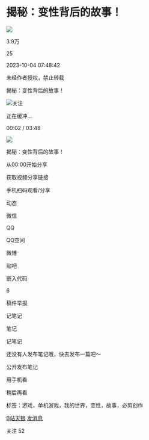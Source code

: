 # 揭秘：变性背后的故事！

![](//i2.hdslb.com/bfs/archive/1d3f2cbee3e26bed36465cc474425750c3dd69b5.jpg@100w_100h_1c.webp)

3.9万

25

2023-10-04 07:48:42

未经作者授权，禁止转载

揭秘：变性背后的故事！

![](//i2.hdslb.com/bfs/face/ffb6e158a58b6834fdc7a262ed7a8fc0762ac392.jpg@96w.webp)关注

正在缓冲...

00:02 / 03:48

![](//i2.hdslb.com/bfs/archive/1d3f2cbee3e26bed36465cc474425750c3dd69b5.jpg@518w_290h_1c_!web-video-share-cover.webp)

揭秘：变性背后的故事！

从00:00开始分享

获取视频分享链接

手机扫码观看/分享

动态

微信

QQ

QQ空间

微博

贴吧

嵌入代码

6

稿件举报

记笔记

笔记

记笔记

还没有人发布笔记哦，快去发布一篇吧～

公开发布笔记

用手机看

稍后再看

标签：游戏，单机游戏，我的世界，变性，故事，必剪创作

[B站天银](//space.bilibili.com/3493132597463885) [发消息](//message.bilibili.com/#whisper/mid3493132597463885)

关注 52

